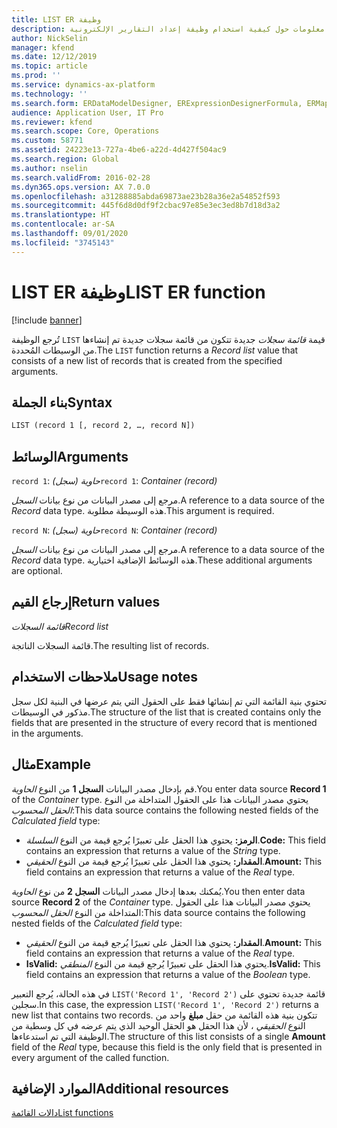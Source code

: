 ```yaml
---
title: LIST ER وظيفة
description: يوفر هذا الموضوع معلومات حول كيفية استخدام وظيفة إعداد التقارير الإلكترونية LIST (ER).
author: NickSelin
manager: kfend
ms.date: 12/12/2019
ms.topic: article
ms.prod: ''
ms.service: dynamics-ax-platform
ms.technology: ''
ms.search.form: ERDataModelDesigner, ERExpressionDesignerFormula, ERMappedFormatDesigner, ERModelMappingDesigner
audience: Application User, IT Pro
ms.reviewer: kfend
ms.search.scope: Core, Operations
ms.custom: 58771
ms.assetid: 24223e13-727a-4be6-a22d-4d427f504ac9
ms.search.region: Global
ms.author: nselin
ms.search.validFrom: 2016-02-28
ms.dyn365.ops.version: AX 7.0.0
ms.openlocfilehash: a31288885abda69873ae23b28a36e2a54852f593
ms.sourcegitcommit: 445f6d8d0df9f2cbac97e85e3ec3ed8b7d18d3a2
ms.translationtype: HT
ms.contentlocale: ar-SA
ms.lasthandoff: 09/01/2020
ms.locfileid: "3745143"
---
```

# <a name="list-er-function"></a><span data-ttu-id="16715-103">LIST ER وظيفة</span><span class="sxs-lookup"><span data-stu-id="16715-103">LIST ER function</span></span>

[!include [banner](../includes/banner.md)]

<span data-ttu-id="16715-104">تُرجع الوظيفة `LIST` قيمة *قائمة سجلات* جديدة تتكون من قائمة سجلات جديدة تم إنشاءها من الوسيطات المُحددة.</span><span class="sxs-lookup"><span data-stu-id="16715-104">The `LIST` function returns a *Record list* value that consists of a new list of records that is created from the specified arguments.</span></span>

## <a name="syntax"></a><span data-ttu-id="16715-105">بناء الجملة</span><span class="sxs-lookup"><span data-stu-id="16715-105">Syntax</span></span>

```vb
LIST (record 1 [, record 2, …, record N])
```

## <a name="arguments"></a><span data-ttu-id="16715-106">الوسائط</span><span class="sxs-lookup"><span data-stu-id="16715-106">Arguments</span></span>

<span data-ttu-id="16715-107">`record 1`: *حاوية (سجل)*</span><span class="sxs-lookup"><span data-stu-id="16715-107">`record 1`: *Container (record)*</span></span>

<span data-ttu-id="16715-108">مرجع إلى مصدر البيانات من نوع بيانات *السجل*.</span><span class="sxs-lookup"><span data-stu-id="16715-108">A reference to a data source of the *Record* data type.</span></span> <span data-ttu-id="16715-109">هذه الوسيطة مطلوبة.</span><span class="sxs-lookup"><span data-stu-id="16715-109">This argument is required.</span></span>

<span data-ttu-id="16715-110">`record N`: *حاوية (سجل)*</span><span class="sxs-lookup"><span data-stu-id="16715-110">`record N`: *Container (record)*</span></span>

<span data-ttu-id="16715-111">مرجع إلى مصدر البيانات من نوع بيانات *السجل*.</span><span class="sxs-lookup"><span data-stu-id="16715-111">A reference to a data source of the *Record* data type.</span></span> <span data-ttu-id="16715-112">هذه الوسائط الإضافية اختيارية.</span><span class="sxs-lookup"><span data-stu-id="16715-112">These additional arguments are optional.</span></span>

## <a name="return-values"></a><span data-ttu-id="16715-113">إرجاع القيم</span><span class="sxs-lookup"><span data-stu-id="16715-113">Return values</span></span>

<span data-ttu-id="16715-114">*قائمة السجلات*</span><span class="sxs-lookup"><span data-stu-id="16715-114">*Record list*</span></span>

<span data-ttu-id="16715-115">قائمة السجلات الناتجة.</span><span class="sxs-lookup"><span data-stu-id="16715-115">The resulting list of records.</span></span>

## <a name="usage-notes"></a><span data-ttu-id="16715-116">ملاحظات الاستخدام</span><span class="sxs-lookup"><span data-stu-id="16715-116">Usage notes</span></span>

<span data-ttu-id="16715-117">تحتوي بنية القائمة التي تم إنشائها فقط على الحقول التي يتم عرضها في البنية لكل سجل مذكور في الوسيطات.</span><span class="sxs-lookup"><span data-stu-id="16715-117">The structure of the list that is created contains only the fields that are presented in the structure of every record that is mentioned in the arguments.</span></span>

## <a name="example"></a><span data-ttu-id="16715-118">مثال</span><span class="sxs-lookup"><span data-stu-id="16715-118">Example</span></span>

<span data-ttu-id="16715-119">قم بإدخال مصدر البيانات **السجل 1** من النوع *الحاوية*.</span><span class="sxs-lookup"><span data-stu-id="16715-119">You enter data source **Record 1** of the *Container* type.</span></span> <span data-ttu-id="16715-120">يحتوي مصدر البيانات هذا على الحقول المتداخلة من النوع *الحقل المحسوب*:</span><span class="sxs-lookup"><span data-stu-id="16715-120">This data source contains the following nested fields of the *Calculated field* type:</span></span>

- <span data-ttu-id="16715-121">**الرمز:** يحتوي هذا الحقل على تعبيرًا يُرجع قيمة من النوع *السلسلة*.</span><span class="sxs-lookup"><span data-stu-id="16715-121">**Code:** This field contains an expression that returns a value of the *String* type.</span></span>
- <span data-ttu-id="16715-122">**المقدار:** يحتوي هذا الحقل على تعبيرًا يُرجع قيمة من النوع *الحقيقي*.</span><span class="sxs-lookup"><span data-stu-id="16715-122">**Amount:** This field contains an expression that returns a value of the *Real* type.</span></span>

<span data-ttu-id="16715-123">يُمكنك بعدها إدخال مصدر البيانات **السجل 2** من نوع *الحاوية*.</span><span class="sxs-lookup"><span data-stu-id="16715-123">You then enter data source **Record 2** of the *Container* type.</span></span> <span data-ttu-id="16715-124">يحتوي مصدر البيانات هذا على الحقول المتداخلة من النوع *الحقل المحسوب*:</span><span class="sxs-lookup"><span data-stu-id="16715-124">This data source contains the following nested fields of the *Calculated field* type:</span></span>

- <span data-ttu-id="16715-125">**المقدار:** يحتوي هذا الحقل على تعبيرًا يُرجع قيمة من النوع *الحقيقي*.</span><span class="sxs-lookup"><span data-stu-id="16715-125">**Amount:** This field contains an expression that returns a value of the *Real* type.</span></span>
- <span data-ttu-id="16715-126">**IsValid:** يحتوي هذا الحقل على تعبيرًا يُرجع قيمة من النوع *المنطقي*.</span><span class="sxs-lookup"><span data-stu-id="16715-126">**IsValid:** This field contains an expression that returns a value of the *Boolean* type.</span></span>

<span data-ttu-id="16715-127">في هذه الحالة، يُرجع التعبير `LIST('Record 1', 'Record 2')` قائمة جديدة تحتوي على سجلين.</span><span class="sxs-lookup"><span data-stu-id="16715-127">In this case, the expression `LIST('Record 1', 'Record 2')` returns a new list that contains two records.</span></span> <span data-ttu-id="16715-128">تتكون بنية هذه القائمة من حقل **مبلغ** واحد من النوع *الحقيقي* ، لأن هذا الحقل هو الحقل الوحيد الذي يتم عرضه في كل وسطية من الوظيفة التي تم استدعاءها.</span><span class="sxs-lookup"><span data-stu-id="16715-128">The structure of this list consists of a single **Amount** field of the *Real* type, because this field is the only field that is presented in every argument of the called function.</span></span>

## <a name="additional-resources"></a><span data-ttu-id="16715-129">الموارد الإضافية</span><span class="sxs-lookup"><span data-stu-id="16715-129">Additional resources</span></span>

[<span data-ttu-id="16715-130">دالات القائمة</span><span class="sxs-lookup"><span data-stu-id="16715-130">List functions</span></span>](er-functions-category-list.md)
